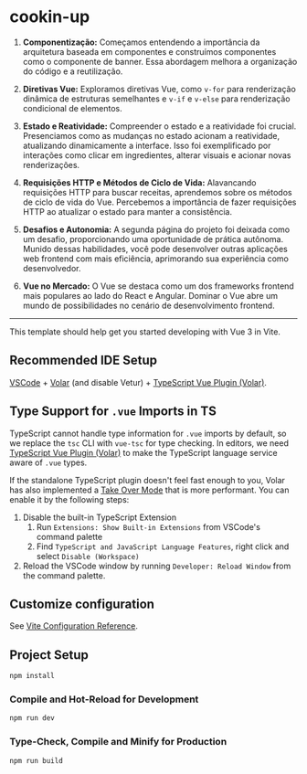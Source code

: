 # cookin-up

1. **Componentização:** Começamos entendendo a importância da arquitetura baseada em componentes e construímos componentes como o componente de banner. Essa abordagem melhora a organização do código e a reutilização.

2. **Diretivas Vue:** Exploramos diretivas Vue, como `v-for` para renderização dinâmica de estruturas semelhantes e `v-if` e `v-else` para renderização condicional de elementos.

3. **Estado e Reatividade:** Compreender o estado e a reatividade foi crucial. Presenciamos como as mudanças no estado acionam a reatividade, atualizando dinamicamente a interface. Isso foi exemplificado por interações como clicar em ingredientes, alterar visuais e acionar novas renderizações.

4. **Requisições HTTP e Métodos de Ciclo de Vida:** Alavancando requisições HTTP para buscar receitas, aprendemos sobre os métodos de ciclo de vida do Vue. Percebemos a importância de fazer requisições HTTP ao atualizar o estado para manter a consistência.

5. **Desafios e Autonomia:** A segunda página do projeto foi deixada como um desafio, proporcionando uma oportunidade de prática autônoma. Munido dessas habilidades, você pode desenvolver outras aplicações web frontend com mais eficiência, aprimorando sua experiência como desenvolvedor.

6. **Vue no Mercado:** O Vue se destaca como um dos frameworks frontend mais populares ao lado do React e Angular. Dominar o Vue abre um mundo de possibilidades no cenário de desenvolvimento frontend.

---

This template should help get you started developing with Vue 3 in Vite.

## Recommended IDE Setup

[VSCode](https://code.visualstudio.com/) + [Volar](https://marketplace.visualstudio.com/items?itemName=Vue.volar) (and disable Vetur) + [TypeScript Vue Plugin (Volar)](https://marketplace.visualstudio.com/items?itemName=Vue.vscode-typescript-vue-plugin).

## Type Support for `.vue` Imports in TS

TypeScript cannot handle type information for `.vue` imports by default, so we replace the `tsc` CLI with `vue-tsc` for type checking. In editors, we need [TypeScript Vue Plugin (Volar)](https://marketplace.visualstudio.com/items?itemName=Vue.vscode-typescript-vue-plugin) to make the TypeScript language service aware of `.vue` types.

If the standalone TypeScript plugin doesn't feel fast enough to you, Volar has also implemented a [Take Over Mode](https://github.com/johnsoncodehk/volar/discussions/471#discussioncomment-1361669) that is more performant. You can enable it by the following steps:

1. Disable the built-in TypeScript Extension
    1) Run `Extensions: Show Built-in Extensions` from VSCode's command palette
    2) Find `TypeScript and JavaScript Language Features`, right click and select `Disable (Workspace)`
2. Reload the VSCode window by running `Developer: Reload Window` from the command palette.

## Customize configuration

See [Vite Configuration Reference](https://vitejs.dev/config/).

## Project Setup

```sh
npm install
```

### Compile and Hot-Reload for Development

```sh
npm run dev
```

### Type-Check, Compile and Minify for Production

```sh
npm run build
```
